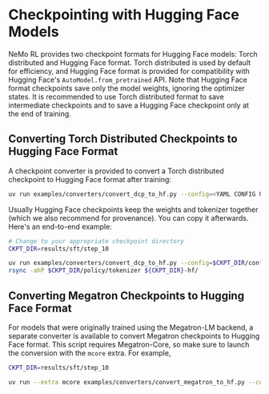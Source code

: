 # Checkpointing with Hugging Face Models 

NeMo RL provides two checkpoint formats for Hugging Face models: Torch distributed and Hugging Face format. Torch distributed is used by default for efficiency, and Hugging Face format is provided for compatibility with Hugging Face's `AutoModel.from_pretrained` API. Note that Hugging Face format checkpoints save only the model weights, ignoring the optimizer states. It is recommended to use Torch distributed format to save intermediate checkpoints and to save a Hugging Face checkpoint only at the end of training. 

## Converting Torch Distributed Checkpoints to Hugging Face Format

A checkpoint converter is provided to convert a Torch distributed checkpoint to Hugging Face format after training:

```sh
uv run examples/converters/convert_dcp_to_hf.py --config=<YAML CONFIG USED DURING TRAINING> <ANY CONFIG OVERRIDES USED DURING TRAINING> --dcp-ckpt-path=<PATH TO DIST CHECKPOINT TO CONVERT> --hf-ckpt-path=<WHERE TO SAVE HF CHECKPOINT>
```

Usually Hugging Face checkpoints keep the weights and tokenizer together (which we also recommend for provenance). You can copy it afterwards. Here's an end-to-end example:

```sh
# Change to your appropriate checkpoint directory
CKPT_DIR=results/sft/step_10

uv run examples/converters/convert_dcp_to_hf.py --config=$CKPT_DIR/config.yaml --dcp-ckpt-path=$CKPT_DIR/policy/weights --hf-ckpt-path=${CKPT_DIR}-hf
rsync -ahP $CKPT_DIR/policy/tokenizer ${CKPT_DIR}-hf/
```

## Converting Megatron Checkpoints to Hugging Face Format

For models that were originally trained using the Megatron-LM backend, a separate converter is available to convert Megatron checkpoints to Hugging Face format. This script requires Megatron-Core, so make sure to launch the conversion with the `mcore` extra. For example,

```sh
CKPT_DIR=results/sft/step_10

uv run --extra mcore examples/converters/convert_megatron_to_hf.py --config=$CKPT_DIR/config.yaml --megatron-ckpt-path=$CKPT_DIR/policy/weights/iter_0000000 --hf-ckpt-path=<path_to_save_hf_ckpt>
```
